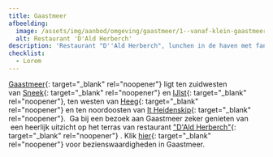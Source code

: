 ```yaml
---
title: Gaastmeer
afbeelding:
  image: /assets/img/aanbod/omgeving/gaastmeer/1--vanaf-klein-gaastmeer-3-2000x1334.jpeg
  alt: Restaurant 'D'Ald Herberch'
description: 'Restaurant "D''Ald Herberch", lunchen in de haven met fantastisch uitzicht.'
checklist:
  - Lorem
---
```


[Gaastmeer](https://nl.wikipedia.org/wiki/Gaastmeer){: target="_blank" rel="noopener"} ligt ten zuidwesten van&nbsp;[Sneek](https://nl.wikipedia.org/wiki/Sneek_&#40;stad&#41;){: target="_blank" rel="noopener"}&nbsp;en&nbsp;[IJlst](https://nl.wikipedia.org/wiki/IJlst_&#40;stad&#41;){: target="\_blank" rel="noopener"}, ten westen van&nbsp;[Heeg](https://nl.wikipedia.org/wiki/Heeg){: target="\_blank" rel="noopener"}&nbsp;en ten noordoosten van&nbsp;[It Heidenskip](https://nl.wikipedia.org/wiki/It_Heidenskip){: target="\_blank" rel="noopener"}. &nbsp;Ga bij een bezoek aan Gaastmeer zeker genieten van &nbsp;een heerlijk uitzicht op het terras van restaurant&nbsp;["D'Ald Herberch"](https://www.aldherberch.nl){: target="\_blank" rel="noopener"}&nbsp;. Klik&nbsp;[hier](https://nl.wikipedia.org/wiki/Lijst_van_rijksmonumenten_in_Súdwest-Fryslân#Gaastmeer){: target="\_blank" rel="noopener"}&nbsp;voor bezienswaardigheden in Gaastmeer.

&nbsp;
